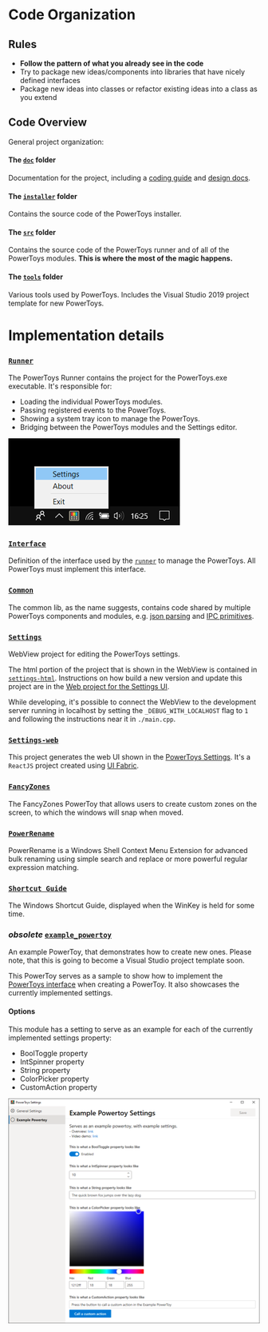 # Code Organization

## Rules

- **Follow the pattern of what you already see in the code**
- Try to package new ideas/components into libraries that have nicely defined interfaces
- Package new ideas into classes or refactor existing ideas into a class as you extend

## Code Overview

General project organization:

#### The [`doc`](/doc) folder
Documentation for the project, including a [coding guide](/doc/coding) and [design docs](/doc/specs).

#### The [`installer`](/installer) folder
Contains the source code of the PowerToys installer.

#### The [`src`](/src) folder
Contains the source code of the PowerToys runner and of all of the PowerToys modules. **This is where the most of the magic happens.**

#### The [`tools`](/tools) folder
Various tools used by PowerToys. Includes the Visual Studio 2019 project template for new PowerToys.

# Implementation details

### [`Runner`](/doc/devdocs/runner.md)
The PowerToys Runner contains the project for the PowerToys.exe executable.
It's responsible for:
- Loading the individual PowerToys modules.
- Passing registered events to the PowerToys.
- Showing a system tray icon to manage the PowerToys.
- Bridging between the PowerToys modules and the Settings editor.

![Image of the tray icon](/doc/images/runner/tray.png)

### [`Interface`](/doc/devdocs/modules/interface.md)
Definition of the interface used by the [`runner`](/src/runner) to manage the PowerToys. All PowerToys must implement this interface.

### [`Common`](/doc/devdocs/common.md)
The common lib, as the name suggests, contains code shared by multiple PowerToys components and modules, e.g. [json parsing](/src/common/json.h) and [IPC primitives](/src/common/two_way_pipe_message_ipc.h).


### [`Settings`](/doc/devdocs/settings.md)
WebView project for editing the PowerToys settings.

The html portion of the project that is shown in the WebView is contained in [`settings-html`](/src/settings/settings-heml).
Instructions on how build a new version and update this project are in the [Web project for the Settings UI](./settings-web.md).

While developing, it's possible to connect the WebView to the development server running in localhost by setting the `_DEBUG_WITH_LOCALHOST` flag to `1` and following the instructions near it in `./main.cpp`.

### [`Settings-web`](/doc/devdocs/settings-web.md)
This project generates the web UI shown in the [PowerToys Settings](/src/editor).
It's a `ReactJS` project created using [UI Fabric](https://developer.microsoft.com/en-us/fabric#/).

### [`FancyZones`](/doc/devdocs/modules/fancyzones.md)
The FancyZones PowerToy that allows users to create custom zones on the screen, to which the windows will snap when moved.

### [`PowerRename`](/doc/devdocs/modules/powerrename.md)
PowerRename is a Windows Shell Context Menu Extension for advanced bulk renaming using simple search and replace or more powerful regular expression matching.

### [`Shortcut Guide`](/doc/devdocs/modules/shortcut_guide.md)
The Windows Shortcut Guide, displayed when the WinKey is held for some time.

### _obsolete_ [`example_powertoy`](/doc/devdocs/modules/example_powertoy.md)
An example PowerToy, that demonstrates how to create new ones. Please note, that this is going to become a Visual Studio project template soon.

This PowerToy serves as a sample to show how to implement the [PowerToys interface](/src/modules/interface/) when creating a PowerToy. It also showcases the currently implemented settings.

#### Options
This module has a setting to serve as an example for each of the currently implemented settings property:
  - BoolToggle property
  - IntSpinner property
  - String property
  - ColorPicker property
  - CustomAction property

![Image of the Options](/doc/images/example_powertoy/settings.png)
